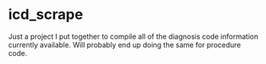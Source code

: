 # icd_scrape


Just a project I put together to compile all of the diagnosis code information currently available. Will probably end up doing the same for procedure code.
